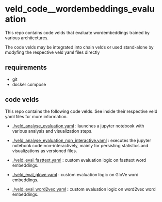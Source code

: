 # veld_code__wordembeddings_evaluation

This repo contains code velds that evaluate wordembeddings trained by various architectures.

The code velds may be integrated into chain velds or used stand-alone by modyfing the respective
veld yaml files directly

## requirements

- git
- docker compose

## code velds

This repo contains the following code velds. See inside their respective veld yaml files for more
information.

- [./veld_analyse_evaluation.yaml](./veld_analyse_evaluation.yaml) : launches a jupyter notebook
  with various analysis and visualization steps.

- [./veld_analyse_evaluation_non_interactive.yaml](./veld_analyse_evaluation_non_interactive.yaml) 
  : executes the jupyter notebook code non-interactively, mainly for persisting statistics and
  visualizations as versioned files.

- [./veld_eval_fasttext.yaml](./veld_eval_fasttext.yaml) : custom evaluation logic on fasttext word 
  embeddings.

- [./veld_eval_glove.yaml](./veld_eval_glove.yaml) : custom evaluation logic on GloVe word 
  embeddings.
 
- [./veld_eval_word2vec.yaml](./veld_eval_word2vec.yaml) : custom evaluation logic on word2vec word 
  embeddings.

